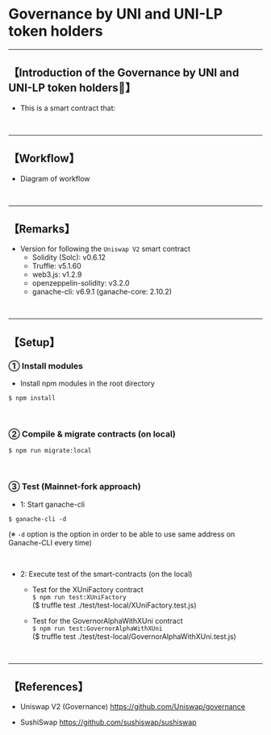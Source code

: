 # Governance by UNI and UNI-LP token holders

***
## 【Introduction of the Governance by UNI and UNI-LP token holders🦄】
- This is a smart contract that: 


&nbsp;

***

## 【Workflow】
- Diagram of workflow  

&nbsp;

***

## 【Remarks】
- Version for following the `Uniswap V2` smart contract
  - Solidity (Solc): v0.6.12
  - Truffle: v5.1.60
  - web3.js: v1.2.9
  - openzeppelin-solidity: v3.2.0
  - ganache-cli: v6.9.1 (ganache-core: 2.10.2)


&nbsp;

***

## 【Setup】
### ① Install modules
- Install npm modules in the root directory
```
$ npm install
```

<br>

### ② Compile & migrate contracts (on local)
```
$ npm run migrate:local
```

<br>

### ③ Test (Mainnet-fork approach)
- 1: Start ganache-cli
```
$ ganache-cli -d
```
(※ `-d` option is the option in order to be able to use same address on Ganache-CLI every time)

<br>

- 2: Execute test of the smart-contracts (on the local)  
  - Test for the XUniFactory contract  
    `$ npm run test:XUniFactory`  
    ($ truffle test ./test/test-local/XUniFactory.test.js)     

  - Test for the GovernorAlphaWithXUni contract   
    `$ npm run test:GovernorAlphaWithXUni`    
    ($ truffle test ./test/test-local/GovernorAlphaWithXUni.test.js)  

<br>

***

## 【References】
- Uniswap V2 (Governance)
  https://github.com/Uniswap/governance

- SushiSwap
  https://github.com/sushiswap/sushiswap

